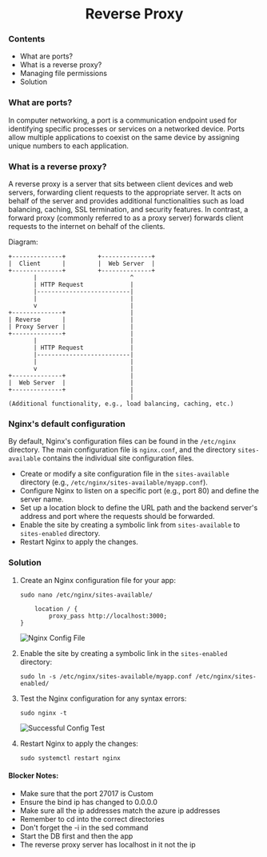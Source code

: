 <h1 style="text-align: center;">Reverse Proxy</h1>

### Contents
* What are ports?
* What is a reverse proxy?
* Managing file permissions
* Solution

### What are ports?
   In computer networking, a port is a communication endpoint used for identifying specific processes or services on a networked device. Ports allow multiple applications to coexist on the same device by assigning unique numbers to each application.

### What is a reverse proxy?
   A reverse proxy is a server that sits between client devices and web servers, forwarding client requests to the appropriate server. It acts on behalf of the server and provides additional functionalities such as load balancing, caching, SSL termination, and security features. In contrast, a forward proxy (commonly referred to as a proxy server) forwards client requests to the internet on behalf of the clients.

Diagram:

   ```
   +--------------+         +--------------+
   |  Client      |         |  Web Server  |
   +--------------+         +--------------+
          |                          ^
          | HTTP Request             |
          |--------------------------|
          |                          |
          v                          |
   +--------------+                  |
   | Reverse      |                  |
   | Proxy Server |                  |
   +--------------+                  |
          |                          |
          | HTTP Request             |
          |--------------------------|
          |                          |
          v                          |
   +--------------+                  |
   |  Web Server  |                  |
   +--------------+                  |
                                     |
   (Additional functionality, e.g., load balancing, caching, etc.)
   ```

### Nginx's default configuration 
   By default, Nginx's configuration files can be found in the `/etc/nginx` directory. The main configuration file is `nginx.conf`, and the directory `sites-available` contains the individual site configuration files.

   - Create or modify a site configuration file in the `sites-available` directory (e.g., `/etc/nginx/sites-available/myapp.conf`).
   - Configure Nginx to listen on a specific port (e.g., port 80) and define the server name.
   - Set up a location block to define the URL path and the backend server's address and port where the requests should be forwarded.
   - Enable the site by creating a symbolic link from `sites-available` to `sites-enabled` directory.
   - Restart Nginx to apply the changes.


### Solution

1. Create an Nginx configuration file for your app:
   ```
   sudo nano /etc/nginx/sites-available/
   ```
   
   ```
       location / {
           proxy_pass http://localhost:3000;
   }
   ```
   ![Nginx Config File](https://i.imgur.com/gyOufIU.png)

2. Enable the site by creating a symbolic link in the `sites-enabled` directory:
   ```
   sudo ln -s /etc/nginx/sites-available/myapp.conf /etc/nginx/sites-enabled/
   ```

3. Test the Nginx configuration for any syntax errors:
   ```
   sudo nginx -t
   ```
   ![Successful Config Test](https://i.imgur.com/y1cP9eD.pngcd)

4. Restart Nginx to apply the changes:
   ```
   sudo systemctl restart nginx
   ```

#### Blocker Notes:
* Make sure that the port 27017 is Custom
* Ensure the bind ip has changed to 0.0.0.0
* Make sure all the ip addresses match the azure ip addresses
* Remember to cd into the correct directories
* Don't forget the -i in the sed command
* Start the DB first and then the app
* The reverse proxy server has localhost in it not the ip
